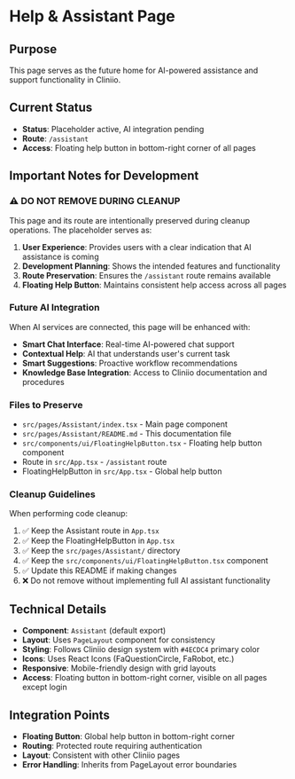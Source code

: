 # Help & Assistant Page

## Purpose

This page serves as the future home for AI-powered assistance and support functionality in Cliniio.

## Current Status

- **Status**: Placeholder active, AI integration pending
- **Route**: `/assistant`
- **Access**: Floating help button in bottom-right corner of all pages

## Important Notes for Development

### ⚠️ DO NOT REMOVE DURING CLEANUP

This page and its route are intentionally preserved during cleanup operations. The placeholder serves as:

1. **User Experience**: Provides users with a clear indication that AI assistance is coming
2. **Development Planning**: Shows the intended features and functionality
3. **Route Preservation**: Ensures the `/assistant` route remains available
4. **Floating Help Button**: Maintains consistent help access across all pages

### Future AI Integration

When AI services are connected, this page will be enhanced with:

- **Smart Chat Interface**: Real-time AI-powered chat support
- **Contextual Help**: AI that understands user's current task
- **Smart Suggestions**: Proactive workflow recommendations
- **Knowledge Base Integration**: Access to Cliniio documentation and procedures

### Files to Preserve

- `src/pages/Assistant/index.tsx` - Main page component
- `src/pages/Assistant/README.md` - This documentation file
- `src/components/ui/FloatingHelpButton.tsx` - Floating help button component
- Route in `src/App.tsx` - `/assistant` route
- FloatingHelpButton in `src/App.tsx` - Global help button

### Cleanup Guidelines

When performing code cleanup:

1. ✅ Keep the Assistant route in `App.tsx`
2. ✅ Keep the FloatingHelpButton in `App.tsx`
3. ✅ Keep the `src/pages/Assistant/` directory
4. ✅ Keep the `src/components/ui/FloatingHelpButton.tsx` component
5. ✅ Update this README if making changes
6. ❌ Do not remove without implementing full AI assistant functionality

## Technical Details

- **Component**: `Assistant` (default export)
- **Layout**: Uses `PageLayout` component for consistency
- **Styling**: Follows Cliniio design system with `#4ECDC4` primary color
- **Icons**: Uses React Icons (FaQuestionCircle, FaRobot, etc.)
- **Responsive**: Mobile-friendly design with grid layouts
- **Access**: Floating button in bottom-right corner, visible on all pages except login

## Integration Points

- **Floating Button**: Global help button in bottom-right corner
- **Routing**: Protected route requiring authentication
- **Layout**: Consistent with other Cliniio pages
- **Error Handling**: Inherits from PageLayout error boundaries
